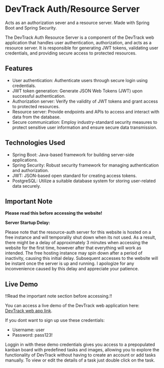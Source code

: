 # DevTrack Auth/Resource Server

Acts as an authorization sever and a resource server. Made with Spring Boot and Spring Security.

The DevTrack Auth Resource Server is a component of the DevTrack web application that handles user authentication, authorization, and acts as a resource server. It is responsible for generating JWT tokens, validating user credentials, and providing secure access to protected resources.

## Features
- User authentication: Authenticate users through secure login using credentials.
- JWT token generation: Generate JSON Web Tokens (JWT) upon successful authentication.
- Authorization server: Verify the validity of JWT tokens and grant access to protected resources.
- Resource server: Provide endpoints and APIs to access and interact with data from the database.
- Secure communication: Employ industry-standard security measures to protect sensitive user information and ensure secure data transmission.

## Technologies Used
- Spring Boot: Java-based framework for building server-side applications.
- Spring Security: Robust security framework for managing authentication and authorization.
- JWT: JSON-based open standard for creating access tokens.
- PostgreSQL: Utilize a suitable database system for storing user-related data securely.

## Important Note

**Please read this before accessing the website!**

**Server Startup Delay:** 

Please note that the resource-auth server for this website is hosted on a free instance and will temporalily shut down when its not used. As a result, there might be a delay of approximately 3 minutes when accessing the website for the first time, however after that everything will work as intended. The free hosting instance may spin down after a period of inactivity, causing this initial delay. Subsequent accesses to the website will be instant once the server is up and running. I apologize for any inconvenience caused by this delay and appreciate your patience. 

## Live Demo
‼️Read the important note section before accessing.‼️

You can access a live demo of the DevTrack web application here: [DevTrack web app link](https://devtrack.dedyn.io).

If you dont want to sign up use these credentials:
- Username: user
- Password: pass123!

Loggin in with these demo credentials gives you access to a prepopulated kanban board with predefined tasks and images, allowing you to explore the functionality of DevTrack without having to create an account or add tasks manually. To view or edit the details of a task just double click on the task.
